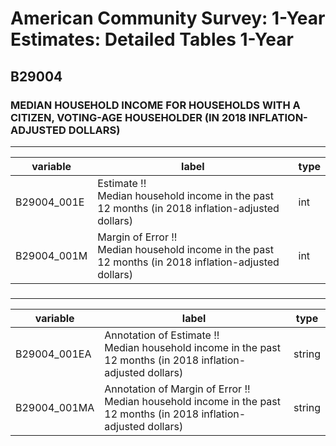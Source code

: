 # American Community Survey: 1-Year Estimates: Detailed Tables 1-Year

## B29004

### MEDIAN HOUSEHOLD INCOME FOR HOUSEHOLDS WITH A CITIZEN, VOTING-AGE HOUSEHOLDER (IN 2018 INFLATION-ADJUSTED DOLLARS)

___

| variable | label | type |
| ----- | ----- | ----- |
| B29004_001E | Estimate !!<br>Median household income in the past 12 months (in 2018 inflation-adjusted dollars) | int |
| B29004_001M | Margin of Error !!<br>Median household income in the past 12 months (in 2018 inflation-adjusted dollars) | int |
### 

___

| variable | label | type |
| ----- | ----- | ----- |
| B29004_001EA | Annotation of Estimate !!<br>Median household income in the past 12 months (in 2018 inflation-adjusted dollars) | string |
| B29004_001MA | Annotation of Margin of Error !!<br>Median household income in the past 12 months (in 2018 inflation-adjusted dollars) | string |

